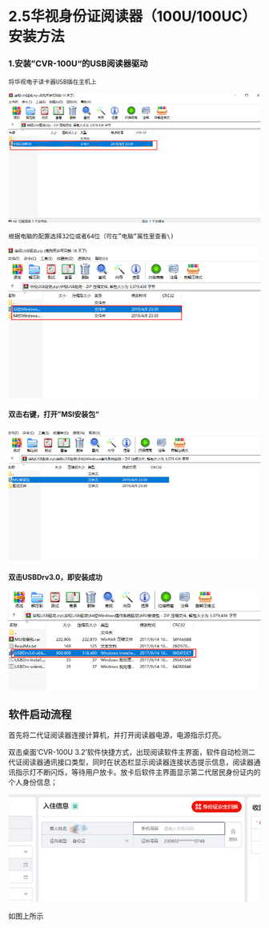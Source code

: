 # 2.5华视身份证阅读器（100U/100UC）安装方法

### 1.安装”CVR-100U“的USB阅读器驱动

    将华视电子读卡器USB插在主机上

![](../../../.gitbook/assets/image%20%28331%29.png)

    根据电脑的配置选择32位或者64位（可在”电脑“属性里查看\)

![](../../../.gitbook/assets/image%20%28109%29.png)

#### 双击右键，打开”MSI安装包“

![](../../../.gitbook/assets/image%20%28140%29.png)

#### 双击USBDrv3.0，即安装成功

![](../../../.gitbook/assets/image%20%28328%29.png)

## 软件启动流程

首先将二代证阅读器连接计算机，并打开阅读器电源，电源指示灯亮。

双击桌面‘CVR-100U 3.2’软件快捷方式，出现阅读软件主界面，软件自动检测二代证阅读器通讯接口类型，同时在状态栏显示阅读器连接状态提示信息，阅读器通讯指示灯不断闪烁，等待用户放卡。放卡后软件主界面显示第二代居民身份证内的个人身份信息；

![](../../../.gitbook/assets/image%20%28452%29.png)

如图上所示

